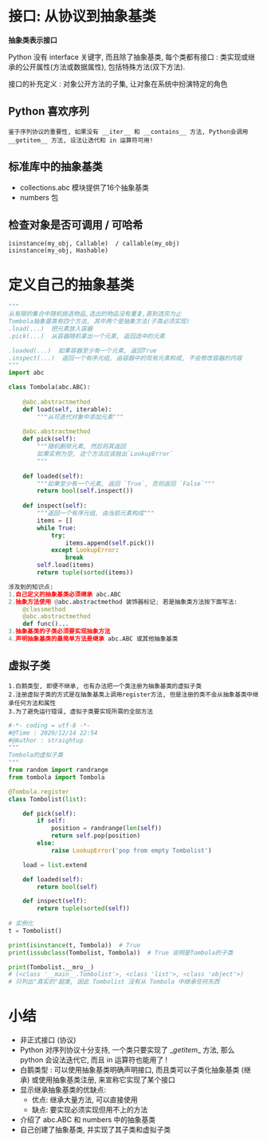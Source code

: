 # 接口: 从协议到抽象基类

**抽象类表示接口**

Python 没有 interface 关键字, 而且除了抽象基类, 每个类都有接口 : 类实现或继承的公开属性(方法或数据属性), 包括特殊方法(双下方法).

接口的补充定义 : 对象公开方法的子集, 让对象在系统中扮演特定的角色

## Python 喜欢序列

```
鉴于序列协议的重要性, 如果没有 __iter__ 和 __contains__ 方法, Python会调用 __getitem__ 方法, 设法让迭代和 in 运算符可用!
```

## 标准库中的抽象基类

+ collections.abc 模块提供了16个抽象基类
+ numbers 包

## 检查对象是否可调用 / 可哈希

```
isinstance(my_obj, Callable)  / callable(my_obj)
isinstance(my_obj, Hashable)
```

# 定义自己的抽象基类

```python
"""
从有限的集合中随机挑选物品,选出的物品没有重复,直到选完为止
Tombola抽象基类有四个方法, 其中两个是抽象方法(子类必须实现)
.load(...)  把元素放入容器
.pick(...)  从容器随机拿出一个元素, 返回选中的元素

.loaded(...)  如果容器至少有一个元素, 返回True
.inspect(...)  返回一个有序元组, 由容器中的现有元素构成, 不会修改容器的内容
"""
import abc

class Tombola(abc.ABC):
    
    @abc.abstractmethod
    def load(self, iterable):
        """从可迭代对象中添加元素"""
    
    @abc.abstractmethod
    def pick(self):
        """随机删除元素, 然后将其返回
        如果实例为空, 这个方法应该抛出`LookupError`
        """
    
    def loaded(self):
        """如果至少有一个元素, 返回 `True`, 否则返回 `False`"""
        return bool(self.inspect())
    
    def inspect(self):
        """返回一个有序元组, 由当前元素构成"""
        items = []
        while True:
            try:
                items.append(self.pick())
            except LookupError:
                break
        self.load(items)
        return tuple(sorted(items))
```

```python
涉及到的知识点:
1.自己定义的抽象基类必须继承 abc.ABC
2.抽象方法使用 @abc.abstractmethod 装饰器标记; 若是抽象类方法按下面写法:
	@classmethod
	@abc.abstractmethod
	def func()...
3.抽象基类的子类必须要实现抽象方法
4.声明抽象基类的最简单方法是继承 abc.ABC 或其他抽象基类
```



## 虚拟子类

```
1.白鹅类型, 即便不继承, 也有办法把一个类注册为抽象基类的虚拟子类
2.注册虚拟子类的方式是在抽象基类上调用register方法, 但是注册的类不会从抽象基类中继承任何方法和属性
3.为了避免运行错误, 虚拟子类要实现所需的全部方法
```

```python
#-*- coding = utf-8 -*-
#@Time : 2020/12/14 22:54
#@Author : straightup
"""
Tombola的虚拟子类
"""
from random import randrange
from tombola import Tombola

@Tombola.register
class Tombolist(list):

    def pick(self):
        if self:
            position = randrange(len(self))
            return self.pop(position)
        else:
            raise LookupError('pop from empty Tombolist')

    load = list.extend

    def loaded(self):
        return bool(self)

    def inspect(self):
        return tuple(sorted(self))
    
# 实例化
t = Tombolist()

print(isinstance(t, Tombola))  # True
print(issubclass(Tombolist, Tombola))  # True 说明是Tombola的子类

print(Tombolist.__mro__)
# (<class '__main__.Tombolist'>, <class 'list'>, <class 'object'>)
# 只列出"真实的"超类, 因此 Tombolist 没有从 Tombola 中继承任何东西
```

# 小结

+ 非正式接口 (协议)
+ Python 对序列协议十分支持, 一个类只要实现了 \__getitem__ 方法, 那么 python 会设法迭代它, 而且 in 运算符也能用了 !
+ 白鹅类型 : 可以使用抽象基类明确声明接口, 而且类可以子类化抽象基类 (继承) 或使用抽象基类注册, 来宣称它实现了某个接口
+ 显示继承抽象基类的优缺点:
  + 优点: 继承大量方法, 可以直接使用
  + 缺点: 要实现必须实现但用不上的方法
+ 介绍了 abc.ABC 和 numbers 中的抽象基类
+ 自己创建了抽象基类, 并实现了其子类和虚拟子类